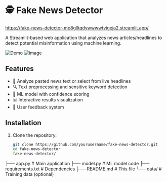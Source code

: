 # 🕵️ Fake News Detector
https://fake-news-detector-mo8glltqdywwwwtvigeja2.streamlit.app/

A Streamlit-based web application that analyzes news articles/headlines to detect potential misinformation using machine learning.

![Demo](demo.gif) ![image](https://github.com/user-attachments/assets/be368711-b6ce-420b-bb81-117395d861a1)


## Features

- 📰 Analyze pasted news text or select from live headlines
- 🔍 Text preprocessing and sensitive keyword detection
- 🤖 ML model with confidence scoring
- 📊 Interactive results visualization
- 📝 User feedback system

## Installation

1. Clone the repository:
   ```bash
   git clone https://github.com/yourusername/fake-news-detector.git
   cd fake-news-detector
   fake-news-detector/
├── app.py                 # Main application
├── model.py               # ML model code
├── requirements.txt       # Dependencies
├── README.md              # This file
└── data/                  # Training data (optional)

